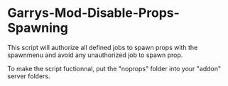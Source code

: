 # Garrys-Mod-Disable-Props-Spawning
This script will authorize all defined jobs to spawn props with the spawnmenu
and avoid any unauthorized job to spawn prop.

To make the script  fuctionnal, put the "noprops" folder into your "addon" server folders.
